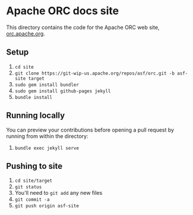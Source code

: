 # Apache ORC docs site

This directory contains the code for the Apache ORC web site,
[orc.apache.org](https://orc.apache.org/).

## Setup

1. `cd site`
2. `git clone https://git-wip-us.apache.org/repos/asf/orc.git -b asf-site target`
3. `sudo gem install bundler`
4. `sudo gem install github-pages jekyll`
4. `bundle install`

## Running locally

You can preview your contributions before opening a pull request by running from within the directory:

1. `bundle exec jekyll serve`

## Pushing to site

1. `cd site/target`
2. `git status`
3. You'll need to `git add` any new files
4. `git commit -a`
5. `git push origin asf-site`